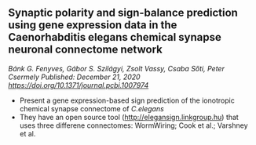 ## Synaptic polarity and sign-balance prediction using gene expression data in the Caenorhabditis elegans chemical synapse neuronal connectome network

_Bánk G. Fenyves, Gábor S. Szilágyi, Zsolt Vassy, Csaba Sőti, Peter Csermely
Published: December 21, 2020 https://doi.org/10.1371/journal.pcbi.1007974_

- Present a gene expression-based sign prediction of the ionotropic chemical synapse connectome of _C.elegans_
- They have an open source tool (http://elegansign.linkgroup.hu) that uses three differene connectomes: WormWiring; Cook et al.; Varshney et al.

